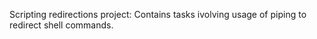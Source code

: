 Scripting redirections project: 
Contains tasks ivolving usage of piping to redirect shell commands.
